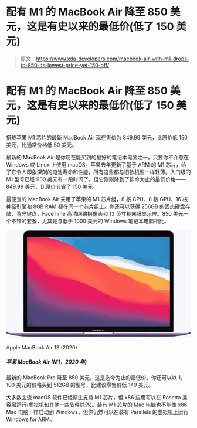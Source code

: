 # 配有 M1 的 MacBook Air 降至 850 美元，这是有史以来的最低价(低了 150 美元)

> 原文：<https://www.xda-developers.com/macbook-air-with-m1-drops-to-850-its-lowest-price-yet-150-off/>

# 配有 M1 的 MacBook Air 降至 850 美元，这是有史以来的最低价(低了 150 美元)

搭载苹果 M1 芯片的最新 MacBook Air 现在售价为 849.99 美元，比原价低 150 美元，比通常价格低 50 美元。

最新的 MacBook Air 是你现在能买到的最好的笔记本电脑之一，只要你不介意在 Windows 或 Linux 上使用 macOS。苹果去年更新了基于 ARM 的 M1 芯片，给了它令人印象深刻的电池寿命和性能，所有这些都与旧款机型一样轻薄。入门级的 M1 型号已经 900 美元有一段时间了，但它刚刚降到了迄今为止的最低价格——849.99 美元，比原价节省了 150 美元。

最便宜的 MacBook Air 采用了苹果的 M1 芯片组，8 核 CPU、8 核 GPU、16 核神经引擎和 8GB RAM 都在同一个芯片组上。你还可以获得 256GB 的固态硬盘存储，背光键盘，FaceTime 高清网络摄像头和 13 英寸视网膜显示屏。850 美元一个不错的套餐，尤其是与低于 1000 美元的 Windows 笔记本电脑相比。

 <picture>![The 2020 MacBook Air with the Apple M1 chipset is available refurbished from Amazon, allowing you to save some money on this great laptop. It's got a sleek design, powerful performance, and plenty of storage.](img/c3715b0abda8c23e49287563d39fccc8.png)</picture> 

Apple MacBook Air 13 (2020)

##### 苹果 MacBook Air (M1，2020 年)

最新的 MacBook Pro 降至 850 美元，这是迄今为止的最低价。你还可以以 1，100 美元的价格买到 512GB 的型号，比建议零售价低 149 美元。

大多数主流 macOS 软件已经原生支持 M1 芯片，但 x86 应用可以在 Rosetta 兼容层运行(虚拟机和其他一些软件除外)。装有 M1 芯片的 Mac 电脑也不能像 x86 Mac 电脑一样启动到 Windows，但你仍然可以在装有 Parallels 的虚拟机上运行 Windows for ARM。